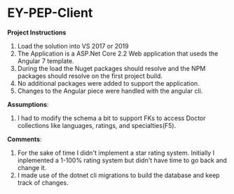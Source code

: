 # EY-PEP-Client
**Project Instructions**
1. Load the solution into VS 2017 or 2019
2. The Application is a ASP.Net Core 2.2 Web application that useds the Angular 7 template.
3. During the load the Nuget packages should resolve and the NPM packages should resolve on the first project build.
4. No additional packages were added to support the application.
5. Changes to the Angular piece were handled with the angular cli.

**Assumptions**:
1. I had to modify the schema a bit to support FKs to access Doctor collections like languages, ratings, and specialties(F5).

**Comments**:
1. For the sake of time I didn't implement a star rating system. Initially I inplemented a 1-100% rating system but didn't have time to go back and change it.
2. I made use of the dotnet cli migrations to build the database and keep track of changes.
